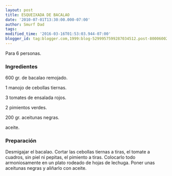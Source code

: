 ```yaml
---
layout: post
title: ESQUEIXADA DE BACALAO
date: '2010-07-01T13:30:00.000-07:00'
author: Smurf Dad
tags: 
modified_time: '2016-03-16T01:53:03.944-07:00'
blogger_id: tag:blogger.com,1999:blog-5299957599287034512.post-8000600220655996469
---
```


Para 6 personas.

<h3>Ingredientes</h3>

600 gr. de bacalao remojado.

1 manojo de cebollas tiernas.

3 tomates de ensalada rojos.

2 pimientos verdes.

200 gr. aceitunas negras.

aceite.

<h3>Preparación</h3>

Desmigajar el bacalao. Cortar las cebollas tiernas a tiras, el tomate a cuadros, sin piel ni pepitas, el pimiento a tiras. Colocarlo todo armoniosamente en un plato rodeado de hojas de lechuga. Poner unas aceitunas negras y aliñarlo con aceite.

